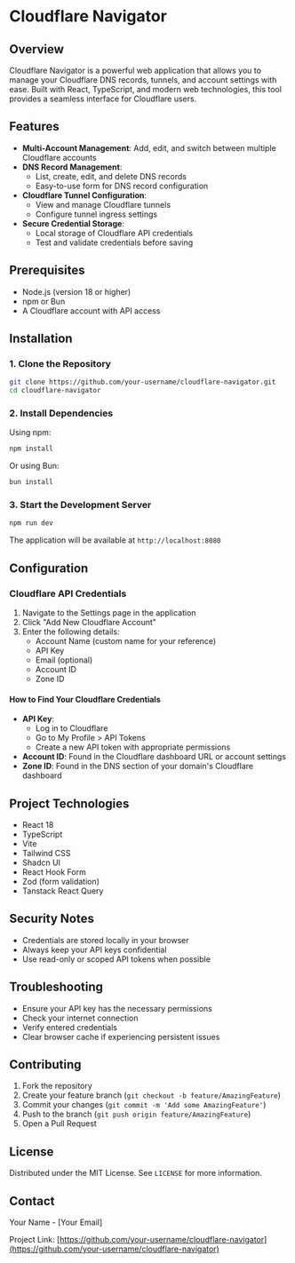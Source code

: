 
# Cloudflare Navigator

## Overview

Cloudflare Navigator is a powerful web application that allows you to manage your Cloudflare DNS records, tunnels, and account settings with ease. Built with React, TypeScript, and modern web technologies, this tool provides a seamless interface for Cloudflare users.

## Features

- **Multi-Account Management**: Add, edit, and switch between multiple Cloudflare accounts
- **DNS Record Management**: 
  - List, create, edit, and delete DNS records
  - Easy-to-use form for DNS record configuration
- **Cloudflare Tunnel Configuration**:
  - View and manage Cloudflare tunnels
  - Configure tunnel ingress settings
- **Secure Credential Storage**: 
  - Local storage of Cloudflare API credentials
  - Test and validate credentials before saving

## Prerequisites

- Node.js (version 18 or higher)
- npm or Bun
- A Cloudflare account with API access

## Installation

### 1. Clone the Repository

```bash
git clone https://github.com/your-username/cloudflare-navigator.git
cd cloudflare-navigator
```

### 2. Install Dependencies

Using npm:
```bash
npm install
```

Or using Bun:
```bash
bun install
```

### 3. Start the Development Server

```bash
npm run dev
```

The application will be available at `http://localhost:8080`

## Configuration

### Cloudflare API Credentials

1. Navigate to the Settings page in the application
2. Click "Add New Cloudflare Account"
3. Enter the following details:
   - Account Name (custom name for your reference)
   - API Key
   - Email (optional)
   - Account ID
   - Zone ID

#### How to Find Your Cloudflare Credentials

- **API Key**: 
  - Log in to Cloudflare
  - Go to My Profile > API Tokens
  - Create a new API token with appropriate permissions
- **Account ID**: Found in the Cloudflare dashboard URL or account settings
- **Zone ID**: Found in the DNS section of your domain's Cloudflare dashboard

## Project Technologies

- React 18
- TypeScript
- Vite
- Tailwind CSS
- Shadcn UI
- React Hook Form
- Zod (form validation)
- Tanstack React Query

## Security Notes

- Credentials are stored locally in your browser
- Always keep your API keys confidential
- Use read-only or scoped API tokens when possible

## Troubleshooting

- Ensure your API key has the necessary permissions
- Check your internet connection
- Verify entered credentials
- Clear browser cache if experiencing persistent issues

## Contributing

1. Fork the repository
2. Create your feature branch (`git checkout -b feature/AmazingFeature`)
3. Commit your changes (`git commit -m 'Add some AmazingFeature'`)
4. Push to the branch (`git push origin feature/AmazingFeature`)
5. Open a Pull Request

## License

Distributed under the MIT License. See `LICENSE` for more information.

## Contact

Your Name - [Your Email]

Project Link: [https://github.com/your-username/cloudflare-navigator](https://github.com/your-username/cloudflare-navigator)
